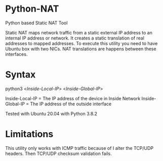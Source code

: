 # Python-NAT
Python based Static NAT Tool

Static NAT maps network traffic from a static external IP address to an internal IP address or network. It creates a static translation of real addresses to mapped addresses. To execute this utility you need to have Ubuntu box with two NICs. NAT translations are happens between these interfaces.

# Syntax
python3 <*Inside-Local-IP*> <*Inside-Global-IP*>
  
Inside-Local-IP = The IP address of the device in Inside Network
Inside-Global-IP = The IP address of the outside interface 

Tested with Ubuntu 20.04 with Python 3.8.2

# Limitations
This utility only works with ICMP traffic because of I alter the TCP/UDP headers. Then TCP/UDP checksum validation fails.
